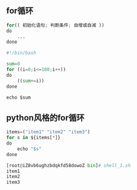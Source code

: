 ## for循环
```python
for(( 初始化语句; 判断条件; 自增或自减 ))
do
    ...
done
```

```python
#!/bin/bash

sum=0
for ((i=0;i<=100;i++))
do
    ((sum+=i))
done

echo $sum
```


## python风格的for循环
```python
items=("item1" "item2" "item3")
for s in ${items[*]}
do
    echo "$s"
done

[root@iZ8vb6ughzbdqkfd58dowoZ bin]# shell_1.sh 
item1
item2
item3
```
